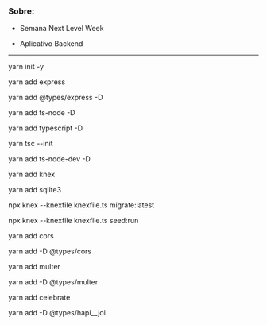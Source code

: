 ### Sobre:

- Semana Next Level Week 

- Aplicativo Backend

---


yarn init -y

yarn add express

yarn add @types/express -D

yarn add ts-node -D

yarn add typescript -D

yarn tsc --init

yarn add ts-node-dev -D

yarn add knex

yarn add sqlite3

npx knex --knexfile knexfile.ts migrate:latest

npx knex --knexfile knexfile.ts seed:run

yarn add cors

yarn add -D @types/cors

yarn add multer

yarn add -D @types/multer

yarn add celebrate     

yarn add -D @types/hapi__joi

